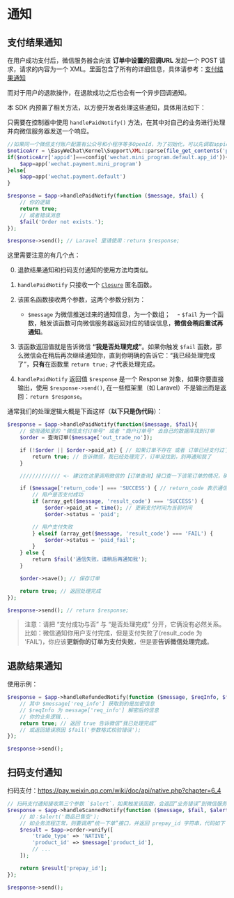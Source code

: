 # 通知

## 支付结果通知

在用户成功支付后，微信服务器会向该 **订单中设置的回调URL** 发起一个 POST 请求，请求的内容为一个 XML。里面包含了所有的详细信息，具体请参考：[支付结果通知](https://pay.weixin.qq.com/wiki/doc/api/jsapi.php?chapter=9_7)

而对于用户的退款操作，在退款成功之后也会有一个异步回调通知。

本 SDK 内预置了相关方法，以方便开发者处理这些通知，具体用法如下：

只需要在控制器中使用 `handlePaidNotify()` 方法，在其中对自己的业务进行处理并向微信服务器发送一个响应。

```php
//如果同一个微信支付账户配置有公众号和小程序等多OpenId，为了初始化，可以先调取appid进行对比，再对应初始化.
$noticeArr = \EasyWeChat\Kernel\Support\XML::parse(file_get_contents('php://input'));
if($noticeArr['appid']===config('wechat.mini_program.default.app_id')){
    $app=app('wechat.payment.mini_program')
}else{
    $app=app('wechat.payment.default')
}

$response = $app->handlePaidNotify(function ($message, $fail) {
    // 你的逻辑
    return true;
    // 或者错误消息
    $fail('Order not exists.');
});

$response->send(); // Laravel 里请使用：return $response;
```

这里需要注意的有几个点：

0. 退款结果通知和扫码支付通知的使用方法均类似。
1. `handlePaidNotify` 只接收一个 [`Closure`](http://php.net/manual/zh/class.closure.php) 匿名函数。
2. 该匿名函数接收两个参数，这两个参数分别为：

    - `$message` 为微信推送过来的通知信息，为一个数组；
    - `$fail` 为一个函数，触发该函数可向微信服务器返回对应的错误信息，**微信会稍后重试再通知**。

3. 该函数返回值就是告诉微信 **“我是否处理完成”**。如果你触发 `$fail` 函数，那么微信会在稍后再次继续通知你，直到你明确的告诉它：“我已经处理完成了”，**只有**在函数里 `return true;` 才代表处理完成。

4. `handlePaidNotify` 返回值 `$response` 是一个 Response 对象，如果你要直接输出，使用 `$response->send()`, 在一些框架里（如 Laravel）不是输出而是返回：`return $response`。

通常我们的处理逻辑大概是下面这样（**以下只是伪代码**）：

```php
$response = $app->handlePaidNotify(function($message, $fail){
    // 使用通知里的 "微信支付订单号" 或者 "商户订单号" 去自己的数据库找到订单
    $order = 查询订单($message['out_trade_no']);

    if (!$order || $order->paid_at) { // 如果订单不存在 或者 订单已经支付过了
        return true; // 告诉微信，我已经处理完了，订单没找到，别再通知我了
    }

    ///////////// <- 建议在这里调用微信的【订单查询】接口查一下该笔订单的情况，确认是已经支付 /////////////

    if ($message['return_code'] === 'SUCCESS') { // return_code 表示通信状态，不代表支付状态
        // 用户是否支付成功
        if (array_get($message, 'result_code') === 'SUCCESS') {
            $order->paid_at = time(); // 更新支付时间为当前时间
            $order->status = 'paid';

        // 用户支付失败
        } elseif (array_get($message, 'result_code') === 'FAIL') {
            $order->status = 'paid_fail';
        }
    } else {
        return $fail('通信失败，请稍后再通知我');
    }

    $order->save(); // 保存订单

    return true; // 返回处理完成
});

$response->send(); // return $response;
```

> 注意：请把 “支付成功与否” 与 “是否处理完成” 分开，它俩没有必然关系。
> 比如：微信通知你用户支付完成，但是支付失败了(result_code 为 'FAIL')，你应该**更新你的订单为支付失败**，但是要**告诉微信处理完成**。

## 退款结果通知

使用示例：

```php
$response = $app->handleRefundedNotify(function ($message, $reqInfo, $fail) {
    // 其中 $message['req_info'] 获取到的是加密信息
    // $reqInfo 为 message['req_info'] 解密后的信息
    // 你的业务逻辑...
    return true; // 返回 true 告诉微信“我已处理完成”
    // 或返回错误原因 $fail('参数格式校验错误');
});

$response->send();
```

## 扫码支付通知

扫码支付：https://pay.weixin.qq.com/wiki/doc/api/native.php?chapter=6_4

```php
// 扫码支付通知接收第三个参数 `$alert`，如果触发该函数，会返回“业务错误”到微信服务器，触发 `$fail` 则返回“通信错误”
$response = $app->handleScannedNotify(function ($message, $fail, $alert) use ($app) {
    // 如：$alert('商品已售空');
    // 如业务流程正常，则要调用“统一下单”接口，并返回 prepay_id 字符串，代码如下
    $result = $app->order->unify([
        'trade_type' => 'NATIVE',
        'product_id' => $message['product_id'],
        // ...
    ]);

    return $result['prepay_id'];
});

$response->send();
```
